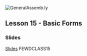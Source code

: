 ![GeneralAssemb.ly](https://github.com/generalassembly/ga-ruby-on-rails-for-devs/raw/master/images/ga.png "GeneralAssemb.ly")

## Lesson 15 - Basic Forms


### Slides

[Slides](http://bit.ly/fewd16-15)
FEWDCLASS15
